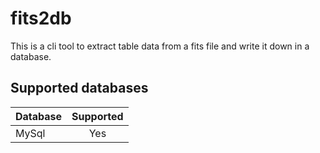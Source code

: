 # fits2db
This is a cli tool to extract table data from a fits file and write it down in a database.

## Supported databases

| Database   |      Supported      |
|----------|:-------------:|
| MySql|  Yes |

